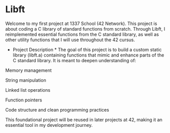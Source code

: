 # Libft
Welcome to my first project at 1337 School (42 Network). This project is about coding a C library of standard functions from scratch. Through Libft, I reimplemented essential functions from the C standard library, as well as other utility functions that I will use throughout the 42 cursus.
* Project Description *
The goal of this project is to build a custom static library (libft.a) containing functions that mimic and enhance parts of the C standard library. It is meant to deepen understanding of:

Memory management

String manipulation

Linked list operations

Function pointers

Code structure and clean programming practices

This foundational project will be reused in later projects at 42, making it an essential tool in my development journey.
